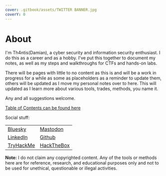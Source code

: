 ```yaml
---
cover: .gitbook/assets/TWITTER BANNER.jpg
coverY: 0
---
```


# About

I'm Th4ntis(Damian), a cyber security and information security enthusiast. I do this as a career and as a hobby. I've put this together to document my notes, as well as my steps and walkthroughs for CTFs and hands-on labs.&#x20;

There will be pages with little to no content as this is and will be a work in progress for a while as some as placeholders as a reminder to update them, others will be updated as I move my personal notes over to here. This will updated as I learn more about various tools, trades, methods, you name it.

Any and all suggestions welcome.

[Table of Contents can be found here](table-of-contents.md)

Social stuff:

|                                                         |                                                         |
| ------------------------------------------------------- | ------------------------------------------------------- |
| [Bluesky](https://bsky.app/profile/th4ntis.bsky.social) | [Mastodon](https://infosec.exchange/web/@th4ntis)       |
| [LinkedIn](https://www.linkedin.com/in/damian-roneker/) | [Github](https://github.com/Th4ntis)                    |
| [TryHackMe](https://tryhackme.com/p/th4ntis)            | [HackTheBox](https://app.hackthebox.com/profile/274909) |

**Note:** I do not claim any copyrighted content. Any of the tools or methods here are for reference, research, and educational purposes only and not to be used for unethical, questionable or illegal activities.

